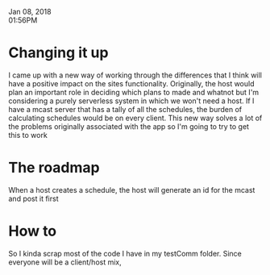 Jan 08, 2018<br>
01:56PM


# Changing it up

I came up with a new way of working through the differences that I think will have a positive impact on the sites functionality. Originally, the host would plan an important role in deciding which plans to made and whatnot but I'm considering a purely serverless system in which we won't need a host. If I have a mcast server that has a tally of all the schedules, the burden of calculating schedules would be on every client. This new way solves a lot of the problems originally associated with the app so I'm going to try to get this to work

# The roadmap

When a host creates a schedule, the host will generate an id for the mcast and post it first

# How to

So I kinda scrap most of the code I have in my testComm folder. Since everyone will be a client/host mix, 